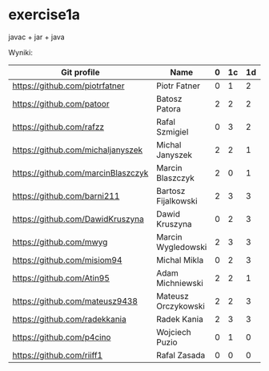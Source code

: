 # exercise1a
javac + jar + java

Wyniki:

| Git profile 						| Name 					| 0   | 1c  | 1d  | 1e  | Attendance |
| ----------- 						| ---- 					| --- | --- | --- | --- | ---------- |
| https://github.com/piotrfatner 	| Piotr Fatner 			| 0 | 1 | 2 | 3 | 4 |
| https://github.com/patoor 		| Batosz Patora  		| 2 | 2  | 2 | 4 | 4 |
| https://github.com/rafzz  		| Rafal Szmigiel 		| 0 | 3  | 2 | 4 | 4 |
| https://github.com/michaljanyszek | Michal Janyszek 		| 2 | 2 | 1 | 4 | 4 |
| https://github.com/marcinBlaszczyk | Marcin Blaszczyk 	| 2 | 0 | 1 | 4 | 4 |
| https://github.com/barni211 		| Bartosz Fijalkowski 	| 2 | 3 | 3 | 4 | 4 |
| https://github.com/DawidKruszyna 	| Dawid Kruszyna 		| 0 | 2 | 3 | 4 | 4 |
| https://github.com/mwyg 			| Marcin Wygledowski 	| 2 | 3 | 3 | 4 | 4 |
| https://github.com/misiom94 		| Michal Mikla			| 0 | 2 | 3 | 4 | 4 |
| https://github.com/Atin95 		| Adam Michniewski 		| 2 | 2 | 1 | 4 | 4 |
| https://github.com/mateusz9438 	| Mateusz Orczykowski 	| 2 | 2 | 3 | 4 | 4 |
| https://github.com/radekkania 	| Radek Kania 			| 2 | 3 | 3 | 4 | 4 |
| https://github.com/p4cino			| Wojciech Puzio		| 0 | 1 | 0 | 4 | 4 |
| https://github.com/riiff1			| Rafal Zasada			| 0 | 0 | 0 | 3 | 2 |